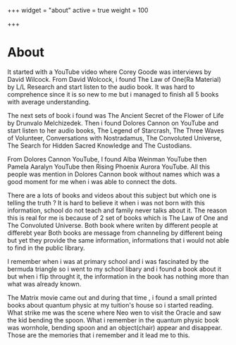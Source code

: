+++
widget = "about"
active = true
weight = 100

+++

# About

It started with a YouTube video where Corey Goode was interviews by David Wilcock. From David Wolcock, i found The Law of One(Ra Material) by L/L Research and start listen to the audio book. It was hard to comprehence since it is so new to me but i managed to finish all 5 books with average understanding.

The next sets of book i found was The Ancient Secret of the Flower of Life by Drunvalo Melchizedek. Then i found Dolores Cannon on YouTube and start listen to her audio books, The Legend of Starcrash, The Three Waves of Volunteer, Conversations with Nostradamus, The Convoluted Universe, The Search for Hidden Sacred Knowledge and The Custodians.

From Dolores Cannon YouTube, I found Alba Weinman YouTube then Pamela Aaralyn YouTube then Rising Phoenix Aurora YouTube. All this people was mention in Dolores Cannon book without names which was a good moment for me when i was able to connect the dots.

There are a lots of books and videos about this subject but which one is telling the truth ? It is hard to believe it when i was not born with this information, school do not teach and family never talks about it. The reason this is real for me is because of 2 set of books which is The Law of One and The Convoluted Universe. Both book where writen by different people at differebt year Both books are message from channeling by different being but yet they provide the same information, informations that i would not able to find in the public library.

I remember when i was at primary school and i was fascinated by the bermuda triangle so i went to my school libary and i found a book about it but when i flip throught it, the information in the book has nothing more than what was already known.

The Matrix movie came out and during that time , i found a small printed books about quantum physic at my tuition's house so i started reading. What strike me was the scene where Neo wen to visit the Oracle and saw the kid bending the spoon. What i remember in the quantum physic book was wornhole, bending spoon and an object(chair) appear and disappear. Those are the memories that i remember and it lead me to this.